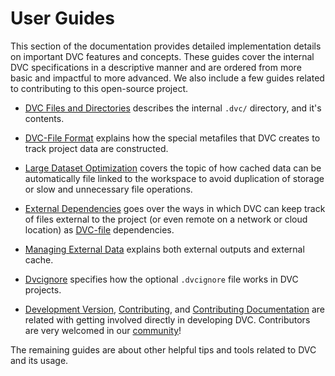 # User Guides

This section of the documentation provides detailed implementation details on
important DVC features and concepts. These guides cover the internal DVC
specifications in a descriptive manner and are ordered from more basic and
impactful to more advanced. We also include a few guides related to contributing
to this open-source project.

- [DVC Files and Directories](/doc/user-guide/dvc-files-and-directories)
  describes the internal `.dvc/` directory, and it's contents.

- [DVC-File Format](/doc/user-guide/dvc-file-format) explains how the special
  metafiles that DVC creates to track <abbr>project</abbr> data are constructed.

- [Large Dataset Optimization](/doc/user-guide/large-dataset-optimization)
  covers the topic of how cached data can be automatically file linked to the
  workspace to avoid duplication of storage or slow and unnecessary file
  operations.

- [External Dependencies](/doc/user-guide/external-dependencies) goes over the
  ways in which DVC can keep track of files external to the project (or even
  remote on a network or cloud location) as
  [DVC-file](/doc/user-guide/dvc-files-and-directories) dependencies.
- [Managing External Data](/doc/user-guide/external-outputs) explains both
  external outputs and external <abbr>cache</abbr>.
- [Dvcignore](/doc/user-guide/dvcignore) specifies how the optional `.dvcignore`
  file works in DVC projects.
- [Development Version](/doc/user-guide/development),
  [Contributing](/doc/user-guide/contributing), and
  [Contributing Documentation](/doc/user-guide/contributing-documentation) are
  related with getting involved directly in developing DVC. Contributors are
  very welcomed in our [community](/support)!

The remaining guides are about other helpful tips and tools related to DVC and
its usage.

